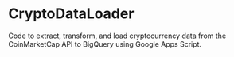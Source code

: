 # CryptoDataLoader
Code to extract, transform, and load cryptocurrency data from the CoinMarketCap API to BigQuery using Google Apps Script.

